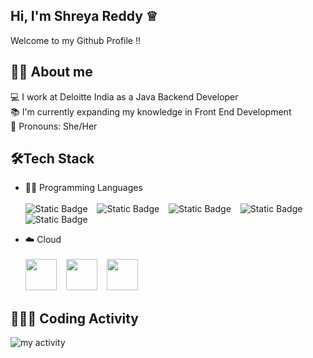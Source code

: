 ## Hi, I'm Shreya Reddy ♕

Welcome to my Github Profile !!

## 👧🏻 About me

💻 I work at Deloitte India as a Java Backend Developer </br>
📚 I'm currently expanding my knowledge in Front End Development </br>
🎀 Pronouns: She/Her </br>

## 🛠️Tech Stack

- 👩‍💻 Programming Languages </br>
</br> ![Static Badge](https://img.shields.io/badge/Java-%23AB82EB?logo=openjdk&logoColor=%23000000&labelColor=%23FFFFFF)
&ensp; ![Static Badge](https://img.shields.io/badge/Spring%20Boot-%23EB82B3?logo=springboot&labelColor=%23FFFFFF)
&ensp; ![Static Badge](https://img.shields.io/badge/Hibernate-%2382EBCE?logo=hibernate&logoColor=%23000000&labelColor=%23FFFFFF)
&ensp; ![Static Badge](https://img.shields.io/badge/Angular-%2382B6EB?logo=angular&logoColor=%23000000&labelColor=%23FFFFFF)
&ensp; ![Static Badge](https://img.shields.io/badge/HTML-%23D1B3F0?logo=html5&logoColor=%23000000&labelColor=%23FFFFFF)


- ☁️ Cloud </br>
</br>  <img src="https://github.com/user-attachments/assets/dbc9825b-8d83-466c-ad1e-2eae03aaefee" width="50" height="50"/>
&ensp; <img src="https://github.com/user-attachments/assets/5aa05547-0db4-45f7-b7c0-ffd3832d62f5" width="50" height="50"/>
&ensp; <img src="https://github.com/user-attachments/assets/41066374-5f98-4c79-b70c-8ea57991753e" width="50" height="50"/>


## 👩🏻‍💻 Coding Activity
<img alt="my activity" src="https://github-readme-stats.vercel.app/api?username=ShreyaReddy-150&show_icons=true&theme=dracula"/>





<!-- 
Hi there 👋


**ShreyaReddy-150/ShreyaReddy-150** is a ✨ _special_ ✨ repository because its `README.md` (this file) appears on your GitHub profile.

Here are some ideas to get you started:

- 🔭 I’m currently working on ...
- 🌱 I’m currently learning ...
- 👯 I’m looking to collaborate on ...
- 🤔 I’m looking for help with ...
- 💬 Ask me about ...
- 📫 How to reach me: ...
- 😄 Pronouns: ...
- ⚡ Fun fact: ...
-->
